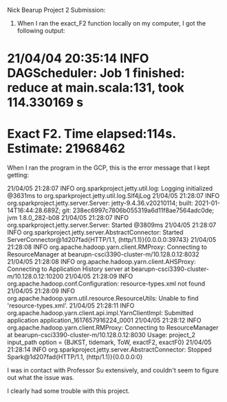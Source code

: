 Nick Bearup
Project 2 Submission:

1) When I ran the exact_F2 function locally on my computer, I got the following output:

21/04/04 20:35:14 INFO DAGScheduler: Job 1 finished: reduce at main.scala:131, took 114.330169 s
==================================
Exact F2. Time elapsed:114s. Estimate: 21968462
==================================

When I ran the program in the GCP, this is the error message that I kept getting:

21/04/05 21:28:07 INFO org.sparkproject.jetty.util.log: Logging initialized @3631ms to org.sparkproject.jetty.util.log.Slf4jLog
21/04/05 21:28:07 INFO org.sparkproject.jetty.server.Server: jetty-9.4.36.v20210114; built: 2021-01-14T16:44:28.689Z; git: 238ec6997c7806b055319a6d11f8ae7564adc0de; jvm 1.8.0_282-b08
21/04/05 21:28:07 INFO org.sparkproject.jetty.server.Server: Started @3809ms
21/04/05 21:28:07 INFO org.sparkproject.jetty.server.AbstractConnector: Started ServerConnector@1d207fad{HTTP/1.1, (http/1.1)}{0.0.0.0:39743}
21/04/05 21:28:08 INFO org.apache.hadoop.yarn.client.RMProxy: Connecting to ResourceManager at bearupn-csci3390-cluster-m/10.128.0.12:8032
21/04/05 21:28:08 INFO org.apache.hadoop.yarn.client.AHSProxy: Connecting to Application History server at bearupn-csci3390-cluster-m/10.128.0.12:10200
21/04/05 21:28:09 INFO org.apache.hadoop.conf.Configuration: resource-types.xml not found
21/04/05 21:28:09 INFO org.apache.hadoop.yarn.util.resource.ResourceUtils: Unable to find 'resource-types.xml'.
21/04/05 21:28:11 INFO org.apache.hadoop.yarn.client.api.impl.YarnClientImpl: Submitted application application_1617657916224_0001
21/04/05 21:28:12 INFO org.apache.hadoop.yarn.client.RMProxy: Connecting to ResourceManager at bearupn-csci3390-cluster-m/10.128.0.12:8030
Usage: project_2 input_path option = {BJKST, tidemark, ToW, exactF2, exactF0} 
21/04/05 21:28:14 INFO org.sparkproject.jetty.server.AbstractConnector: Stopped Spark@1d207fad{HTTP/1.1, (http/1.1)}{0.0.0.0:0}

I was in contact with Professor Su extensively, and couldn't seem to figure out what the issue was.

I clearly had some trouble with this project.

